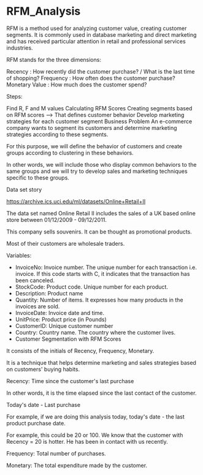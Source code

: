 # RFM_Analysis
RFM is a method used for analyzing customer value, creating customer segments. It is commonly used in database marketing and direct marketing and has received particular attention in retail and professional services industries.

RFM stands for the three dimensions:

Recency : How recently did the customer purchase? / What is the last time of shopping?
Frequency : How often does the customer purchase?
Monetary Value : How much does the customer spend?

Steps:

Find R, F and M values
Calculating RFM Scores
Creating segments based on RFM scores --> That defines customer behavior
Develop marketing strategies for each customer segment
Business Problem
An e-commerce company wants to segment its customers and determine marketing strategies according to these segments.

For this purpose, we will define the behavior of customers and create groups according to clustering in these behaviors.

In other words, we will include those who display common behaviors to the same groups and we will try to develop sales and marketing techniques specific to these groups.

Data set story

https://archive.ics.uci.edu/ml/datasets/Online+Retail+II

The data set named Online Retail II includes the sales of a UK based online store between 01/12/2009 - 09/12/2011.

This company sells souvenirs. It can be thought as promotional products.

Most of their customers are wholesale traders.

Variables:

*  InvoiceNo: Invoice number. The unique number for each transaction i.e. invoice. If this code starts with C, it indicates that the transaction has been canceled.
*  StockCode: Product code. Unique number for each product.
*  Description: Product name
*  Quantity: Number of items. It expresses how many products in the invoices are sold.
*  InvoiceDate: Invoice date and time.
*  UnitPrice: Product price (in Pounds)
*  CustomerID: Unique customer number
*  Country: Country name. The country where the customer lives.
*  Customer Segmentation with RFM Scores

It consists of the initials of Recency, Frequency, Monetary.

It is a technique that helps determine marketing and sales strategies based on customers' buying habits.

Recency: Time since the customer's last purchase

In other words, it is the time elapsed since the last contact of the customer.

Today's date - Last purchase

For example, if we are doing this analysis today, today's date - the last product purchase date.

For example, this could be 20 or 100. We know that the customer with Recency = 20 is hotter. He has been in contact with us recently.

Frequency: Total number of purchases.

Monetary: The total expenditure made by the customer.

